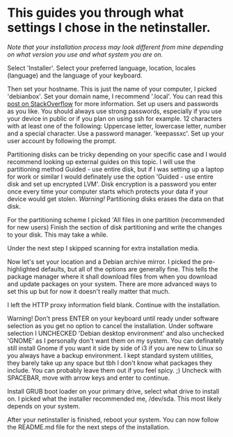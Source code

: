 # This guides you through what settings I chose in the netinstaller.

_Note that your installation process may look different from mine depending on what version you use and what system you are on._

Select 'Installer'.
Select your preferred language, location, locales (language) and the language of your keyboard.

Then set your hostname. This is just the name of your computer, I picked 'debianbox'.
Set your domain name, I recommend '.local'. You can read this [post on StackOverflow](https://superuser.com/questions/889456/correct-domain-name-for-a-home-desktop-linux-machine) for more information.
Set up users and passwords as you like. You should always use strong passwords, especially if you use your device in public or if you plan on using ssh for example. 12 characters with at least one of the following: Uppercase letter, lowercase letter, number and a special character. Use a password manager. 'keepassxc'.
Set up your user account by following the prompt.

Partitioning disks can be tricky depending on your specific case and I would recommend looking up external guides on this topic. I will use the partitioning method Guided - use entire disk, but if I was setting up a laptop for work or similar I would definately use the option 'Guided - use entire disk and set up encrypted LVM'. Disk encryption is a password you enter once every time your computer starts which protects your data if your device would get stolen.
*Warning!* Partitioning disks erases the data on that disk.

For the partitioning scheme I picked 'All files in one partition (recommended for new users)
Finish the section of disk partitioning and write the changes to your disk.
This may take a while.

Under the next step I skipped scanning for extra installation media.

Now let's set your location and a Debian archive mirror. I picked the pre-highlighted defaults, but all of the options are generally fine. This tells the package manager where it shall download files from when you download and update packages on your system. There are more advanced ways to set this up but for now it doesn't really matter that much.

I left the HTTP proxy information field blank.
Continue with the installation.

Warning! Don't press ENTER on your keyboard until ready under software selection as you get no option to cancel the installation.
Under software selection I UNCHECKED 'Debian desktop environment' and also unchecked 'GNOME' as I personally don't want them on my system. You can definately still install Gnome if you want it side by side of i3 if you are new to Linux so you always have a backup environment.
I kept standard system utilities, they barely take up any space but tbh I don't know what packages they include. You can probably leave them out if you feel spicy. ;)
Uncheck with SPACEBAR, move with arrow keys and enter to continue.

Install GRUB boot loader on your primary drive, select what drive to install on. I picked what the installer recommended me, /dev/sda. This most likely depends on your system.

After your netinstaller is finished, reboot your system. You can now follow the README.md file for the next steps of the installation.
